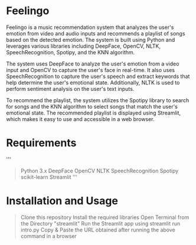 # Feelingo

Feelingo is a music recommendation system that analyzes the user's emotion from video and audio inputs and recommends a playlist of songs based on the detected emotion. The system is built using Python and leverages various libraries including DeepFace, OpenCV, NLTK, SpeechRecognition, Spotipy, and the KNN algorithm.

The system uses DeepFace to analyze the user's emotion from a video input and OpenCV to capture the user's face in real-time. It also uses SpeechRecognition to capture the user's speech and extract keywords that help determine the user's emotional state. Additionally, NLTK is used to perform sentiment analysis on the user's text inputs.

To recommend the playlist, the system utilizes the Spotipy library to search for songs and the KNN algorithm to select songs that match the user's emotional state. The recommended playlist is displayed using Streamlit, which makes it easy to use and accessible in a web browser.

# Requirements
'''
> Python 3.x
> DeepFace
> OpenCV
> NLTK
> SpeechRecognition
> Spotipy
> scikit-learn
> Streamlit '''

# Installation and Usage
> Clone this repository
> Install the required libraries
> Open Terminal from the Directory "streamlit"
> Run the Streamlit app using streamlit run intro.py
> Copy & Paste the URL obtained after running the above command in a browser
